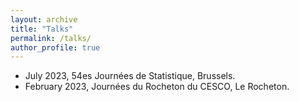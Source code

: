 ```yaml
---
layout: archive
title: "Talks"
permalink: /talks/
author_profile: true
---
```


- July 2023, 54es Journées de Statistique, Brussels.
- February 2023, Journées du Rocheton du CESCO, Le Rocheton.
